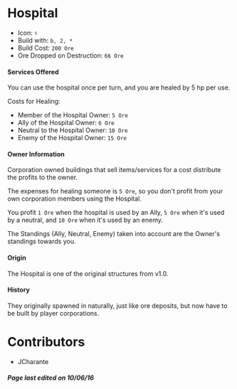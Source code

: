 Hospital
=======

* Icon: `⚕`
* Build with: `b, 2, *`
* Build Cost: `200 Ore`
* Ore Dropped on Destruction: `66 Ore`

#### Services Offered

You can use the hospital once per turn, and you are healed by 5 hp per use.

Costs for Healing:

* Member of the Hospital Owner: `5 Ore`
* Ally of the Hospital Owner: `6 Ore`
* Neutral to the Hospital Owner: `10 Ore`
* Enemy of the Hospital Owner: `15 Ore`

#### Owner Information

Corporation owned buildings that sell items/services for a cost  distribute the profits to the owner.

The expenses for healing someone is `5 Ore`, so you don't profit from your own corporation members using the Hospital.

You profit `1 Ore` when the hospital is used by an Ally, `5 Ore` when it's used by a neutral, and `10 Ore` when it's used by an enemy.

The Standings (Ally, Neutral, Enemy) taken into account are the Owner's standings towards you.

#### Origin

The Hospital is one of the original structures from v1.0.

#### History
They originally spawned in naturally, just like ore deposits, but now have to be built by player corporations.

Contributors
============

- JCharante

##### Page last edited on 10/06/16
